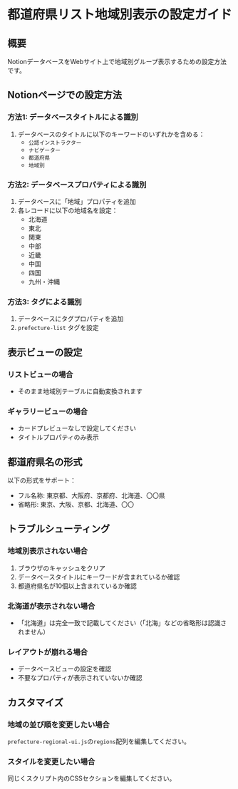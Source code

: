 # 都道府県リスト地域別表示の設定ガイド

## 概要
NotionデータベースをWebサイト上で地域別グループ表示するための設定方法です。

## Notionページでの設定方法

### 方法1: データベースタイトルによる識別
1. データベースのタイトルに以下のキーワードのいずれかを含める：
   - `公認インストラクター`
   - `ナビゲーター`
   - `都道府県`
   - `地域別`

### 方法2: データベースプロパティによる識別
1. データベースに「地域」プロパティを追加
2. 各レコードに以下の地域名を設定：
   - 北海道
   - 東北
   - 関東
   - 中部
   - 近畿
   - 中国
   - 四国
   - 九州・沖縄

### 方法3: タグによる識別
1. データベースにタグプロパティを追加
2. `prefecture-list` タグを設定

## 表示ビューの設定

### リストビューの場合
- そのまま地域別テーブルに自動変換されます

### ギャラリービューの場合
- カードプレビューなしで設定してください
- タイトルプロパティのみ表示

## 都道府県名の形式
以下の形式をサポート：
- フル名称: 東京都、大阪府、京都府、北海道、〇〇県
- 省略形: 東京、大阪、京都、北海道、〇〇

## トラブルシューティング

### 地域別表示されない場合
1. ブラウザのキャッシュをクリア
2. データベースタイトルにキーワードが含まれているか確認
3. 都道府県名が10個以上含まれているか確認

### 北海道が表示されない場合
- 「北海道」は完全一致で記載してください（「北海」などの省略形は認識されません）

### レイアウトが崩れる場合
- データベースビューの設定を確認
- 不要なプロパティが表示されていないか確認

## カスタマイズ

### 地域の並び順を変更したい場合
`prefecture-regional-ui.js`の`regions`配列を編集してください。

### スタイルを変更したい場合
同じくスクリプト内のCSSセクションを編集してください。